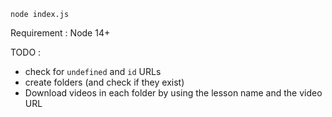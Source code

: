 `node index.js`

Requirement : Node 14+

TODO :

- check for `undefined` and `id` URLs
- create folders (and check if they exist)
- Download videos in each folder by using the lesson name and the video URL
